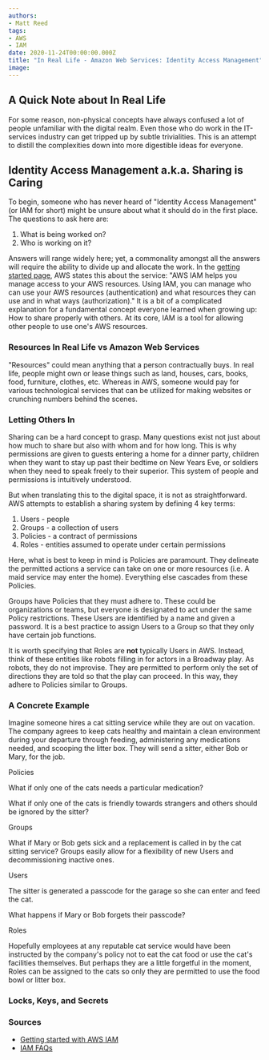 ```yaml
---
authors:
- Matt Reed
tags:
- AWS
- IAM
date: 2020-11-24T00:00:00.000Z
title: "In Real Life - Amazon Web Services: Identity Access Management"
image: 
---
```


## A Quick Note about In Real Life

For some reason, non-physical concepts have always confused a lot of people unfamiliar with the digital realm. Even those who do work in the IT-services industry can get tripped up by subtle trivialities. This is an attempt to distill the complexities down into more digestible ideas for everyone.

## Identity Access Management a.k.a. Sharing is Caring

To begin, someone who has never heard of "Identity Access Management" (or IAM for short) might be unsure about what it should do in the first place. The questions to ask here are:

1. What is being worked on?
1. Who is working on it?

Answers will range widely here; yet, a commonality amongst all the answers will require the ability to divide up and allocate the work. In the [getting started page](https://aws.amazon.com/iam/getting-started/), AWS states this about the service:
    "AWS IAM helps you manage access to your AWS resources. Using IAM, you can manage who can use your AWS resources (authentication) and what resources they can use and in what ways (authorization)."
It is a bit of a complicated explanation for a fundamental concept everyone learned when growing up: How to share properly with others. At its core, IAM is a tool for allowing other people to use one's AWS resources.

### Resources In Real Life vs Amazon Web Services

"Resources" could mean anything that a person contractually buys. In real life, people might own or lease things such as land, houses, cars, books, food, furniture, clothes, etc. Whereas in AWS, someone would pay for various technological services that can be utilized for making websites or crunching numbers behind the scenes.

### Letting Others In

Sharing can be a hard concept to grasp. Many questions exist not just about how much to share but also with whom and for how long. This is why permissions are given to guests entering a home for a dinner party, children when they want to stay up past their bedtime on New Years Eve, or soldiers when they need to speak freely to their superior. This system of people and permissions is intuitively understood.

But when translating this to the digital space, it is not as straightforward. AWS attempts to establish a sharing system by defining 4 key terms:

1. Users - people
1. Groups - a collection of users
1. Policies - a contract of permissions
1. Roles - entities assumed to operate under certain permissions

Here, what is best to keep in mind is Policies are paramount. They delineate the permitted actions a service can take on one or more resources (i.e. A maid service may enter the home). Everything else cascades from these Policies.

Groups have Policies that they must adhere to. These could be organizations or teams, but everyone is designated to act under the same Policy restrictions. These Users are identified by a name and given a password. It is a best practice to assign Users to a Group so that they only have certain job functions.

It is worth specifying that Roles are **not** typically Users in AWS. Instead, think of these entities like robots filling in for actors in a Broadway play. As robots, they do not improvise. They are permitted to perform only the set of directions they are told so that the play can proceed. In this way, they adhere to Policies similar to Groups.

### A Concrete Example

Imagine someone hires a cat sitting service while they are out on vacation. The company agrees to keep cats healthy and maintain a clean environment during your departure through feeding, administering any medications needed, and scooping the litter box. They will send a sitter, either Bob or Mary, for the job.

Policies

What if only one of the cats needs a particular medication?

What if only one of the cats is friendly towards strangers and others should be ignored by the sitter?

Groups

What if Mary or Bob gets sick and a replacement is called in by the cat sitting service? Groups easily allow for a flexibility of new Users and decommissioning inactive ones.

Users

The sitter is generated a passcode for the garage so she can enter and feed the cat.

What happens if Mary or Bob forgets their passcode?

Roles

Hopefully employees at any reputable cat service would have been instructed by the company's policy not to eat the cat food or use the cat's facilities themselves. But perhaps they are a little forgetful in the moment, Roles can be assigned to the cats so only they are permitted to use the food bowl or litter box.

### Locks, Keys, and Secrets

### Sources

* [Getting started with AWS IAM](https://aws.amazon.com/iam/getting-started/)
* [IAM FAQs](https://aws.amazon.com/iam/faqs/)
